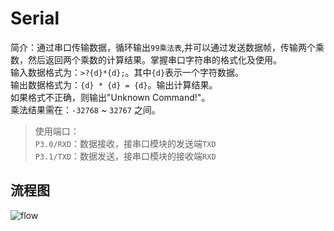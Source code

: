 # Serial
简介：通过串口传输数据，循环输出`99乘法表`,并可以通过发送数据帧，传输两个乘数，然后返回两个乘数的计算结果。掌握串口字符串的格式化及使用。  
输入数据格式为：`>?{d}*{d};`。其中`{d}`表示一个字符数据。  
输出数据格式为：`{d} * {d} = {d}`。输出计算结果。  
如果格式不正确，则输出"Unknown Command!"。  
乘法结果需在：`-32768` ~ `32767` 之间。

>使用端口：  
`P3.0/RXD`：数据接收，接串口模块的发送端`TXD`  
`P3.1/TXD`：数据发送，接串口模块的接收端`RXD`  

## 流程图
![flow](http://www.plantuml.com/plantuml/png/JOzTIiD058NVPnKQA2IpWsR0FhW65r18IeFjH4oWh_KjfRPM-cD1BGPg8sAJGA749kfcvjxfCXoCM5yk1-vtEETuVltI9oOKNOZwJ8dWKGcudZ7IQJejMoy_yFagXub1JEoDOP1Mg-9zZflfFdnXn6de42nnjiPv0gCL3fznieKW5LaNiWYdAGxYck4tRQuhmZZmSFiXyYK-5L3Sb5wHxIZLJceLYrOifb7wtsVkloPml_XDZaCPtybyZ8i7HkoMfvgELd-GTiRFkTlXHwTkkrtdrh66sm2l4eLoosaSxiz8OieyalbQP7rL6j_2SYuZdkzUV0C0)